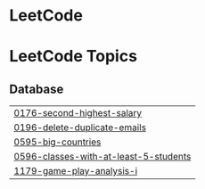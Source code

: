 # LeetCode
<!---LeetCode Topics Start-->
# LeetCode Topics
## Database
|  |
| ------- |
| [0176-second-highest-salary](https://github.com/z1one516/LeetCode/tree/master/0176-second-highest-salary) |
| [0196-delete-duplicate-emails](https://github.com/z1one516/LeetCode/tree/master/0196-delete-duplicate-emails) |
| [0595-big-countries](https://github.com/z1one516/LeetCode/tree/master/0595-big-countries) |
| [0596-classes-with-at-least-5-students](https://github.com/z1one516/LeetCode/tree/master/0596-classes-with-at-least-5-students) |
| [1179-game-play-analysis-i](https://github.com/z1one516/LeetCode/tree/master/1179-game-play-analysis-i) |
<!---LeetCode Topics End-->